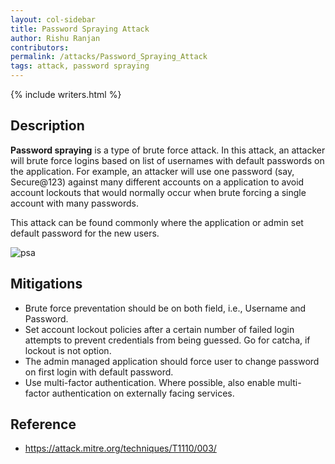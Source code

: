 ```yaml
---
layout: col-sidebar
title: Password Spraying Attack
author: Rishu Ranjan
contributors: 
permalink: /attacks/Password_Spraying_Attack
tags: attack, password spraying
---
```


{% include writers.html %}

## Description
**Password spraying** is a type of brute force attack. In this attack, an attacker will brute force logins based on list of usernames with default passwords on the application. 
For example, an attacker will use one password (say, Secure@123) against many different accounts on a application to avoid account lockouts that would normally occur when brute forcing a single account with many passwords.

This attack can be found commonly where the application or admin set default password for the new users.

![psa](https://user-images.githubusercontent.com/51092706/116527869-c24b4280-a8f8-11eb-9023-edc0601d4504.png)

## Mitigations
- Brute force preventation should be on both field, i.e., Username and Password.
- Set account lockout policies after a certain number of failed login attempts to prevent credentials from being guessed. Go for catcha, if lockout is not option.
- The admin managed application should force user to change password on first login with default password.
- Use multi-factor authentication. Where possible, also enable multi-factor authentication on externally facing services.

## Reference
- https://attack.mitre.org/techniques/T1110/003/
